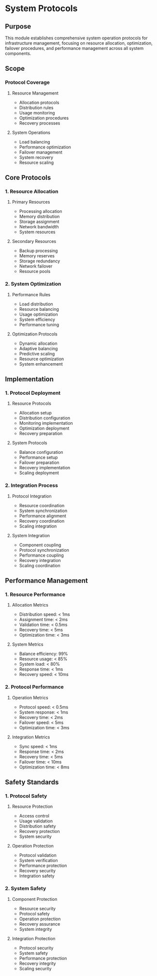 # System Protocols

## Purpose

This module establishes comprehensive system operation protocols for infrastructure management, focusing on resource allocation, optimization, failover procedures, and performance management across all system components.

## Scope

### Protocol Coverage

1. Resource Management
   - Allocation protocols
   - Distribution rules
   - Usage monitoring
   - Optimization procedures
   - Recovery processes

2. System Operations
   - Load balancing
   - Performance optimization
   - Failover management
   - System recovery
   - Resource scaling

## Core Protocols

### 1. Resource Allocation

1. Primary Resources
   - Processing allocation
   - Memory distribution
   - Storage assignment
   - Network bandwidth
   - System resources

2. Secondary Resources
   - Backup processing
   - Memory reserves
   - Storage redundancy
   - Network failover
   - Resource pools

### 2. System Optimization

1. Performance Rules
   - Load distribution
   - Resource balancing
   - Usage optimization
   - System efficiency
   - Performance tuning

2. Optimization Protocols
   - Dynamic allocation
   - Adaptive balancing
   - Predictive scaling
   - Resource optimization
   - System enhancement

## Implementation

### 1. Protocol Deployment

1. Resource Protocols
   - Allocation setup
   - Distribution configuration
   - Monitoring implementation
   - Optimization deployment
   - Recovery preparation

2. System Protocols
   - Balance configuration
   - Performance setup
   - Failover preparation
   - Recovery implementation
   - Scaling deployment

### 2. Integration Process

1. Protocol Integration
   - Resource coordination
   - System synchronization
   - Performance alignment
   - Recovery coordination
   - Scaling integration

2. System Integration
   - Component coupling
   - Protocol synchronization
   - Performance coupling
   - Recovery integration
   - Scaling coordination

## Performance Management

### 1. Resource Performance

1. Allocation Metrics
   - Distribution speed: < 1ms
   - Assignment time: < 2ms
   - Validation time: < 0.5ms
   - Recovery time: < 5ms
   - Optimization time: < 3ms

2. System Metrics
   - Balance efficiency: 99%
   - Resource usage: < 85%
   - System load: < 80%
   - Response time: < 1ms
   - Recovery speed: < 10ms

### 2. Protocol Performance

1. Operation Metrics
   - Protocol speed: < 0.5ms
   - System response: < 1ms
   - Recovery time: < 2ms
   - Failover speed: < 5ms
   - Optimization time: < 3ms

2. Integration Metrics
   - Sync speed: < 1ms
   - Response time: < 2ms
   - Recovery time: < 5ms
   - Failover time: < 10ms
   - Optimization time: < 8ms

## Safety Standards

### 1. Protocol Safety

1. Resource Protection
   - Access control
   - Usage validation
   - Distribution safety
   - Recovery protection
   - System security

2. Operation Protection
   - Protocol validation
   - System verification
   - Performance protection
   - Recovery security
   - Integration safety

### 2. System Safety

1. Component Protection
   - Resource security
   - Protocol safety
   - Operation protection
   - Recovery assurance
   - System integrity

2. Integration Protection
   - Protocol security
   - System safety
   - Performance protection
   - Recovery integrity
   - Scaling security